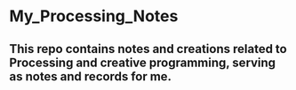 # My_Processing_Notes

## This repo contains notes and creations related to Processing and creative programming, serving as notes and records for me.
